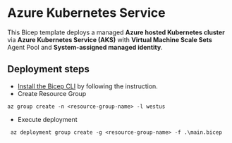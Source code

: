 # Azure Kubernetes Service

This Bicep template deploys a managed **Azure hosted Kubernetes cluster** via **Azure Kubernetes Service (AKS)** with **Virtual Machine Scale Sets** Agent Pool and **System-assigned managed identity**.

## Deployment steps ##

* [Install the Bicep CLI](https://github.com/Azure/bicep/blob/main/docs/installing.md) by following the instruction.
* Create Resource Group
```
az group create -n <resource-group-name> -l westus
```
* Execute deployment
```
 az deployment group create -g <resource-group-name> -f .\main.bicep
```